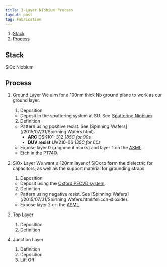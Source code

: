 ```yaml
---
title: 3-Layer Niobium Process
layout: post
tag: Fabrication
---
```


<!-- MarkdownTOC -->

1. [Stack](#stack)
2. [Process](#process)

<!-- /MarkdownTOC -->


<a name="stack"></a>
## Stack


SiOx
Niobium

<a name="process"></a>
## Process

1. Ground Layer
    We aim for a 100nm thick Nb ground plane to work as our ground layer.
	1. Deposition
    * Deposit in the sputtering system at SU. See [Sputtering Niobium](/2015/08/23/sputtering-nb.html).

	2. Definition
    * Pattern using positive resist. See [Spinning Wafers](/2015/07/31/Spinning Wafers.html).
        - **ARC** DSK101-312 *185C for 90s*
        - **DUV resist** UV210-06 *135C for 60s* 
    * Expose layer 0 (alignment marks) and layer 1 on the [ASML](/2015/7/31/asml-stepper.html).
    * Etch in the [PT740](/2015/07/31/PT740.html).

2. SiOx Layer
    We want a 120nm layer of SiOx to form the dielectric for capacitors, as well as the support material for grounding straps. 
	1. Deposition
    * Deposit using the [Oxford PECVD system](/2015/08/05/Oxford-PECVD.html).
	2. Definition
    * Pattern using negative resist. See [Spinning Wafers](/2015/07/31/Spinning Wafers.html#silicon-dioxide).
    * Expose layer 2 on the [ASML](/2015/7/31/asml-stepper.html).

3. Top Layer
	1. Deposition
	2. Definition

4. Junction Layer
    1. Definition
    2. Deposition
    3. Lift Off
